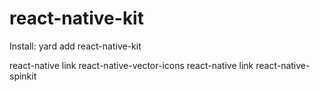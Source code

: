 # react-native-kit

Install: 
yard add react-native-kit

react-native link react-native-vector-icons
react-native link react-native-spinkit
